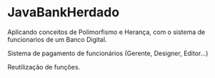 # JavaBankHerdado

Aplicando conceitos de Polimorfismo e Herança, com o sistema de funcionarios de um Banco Digital.

Sistema de pagamento de funcionários (Gerente, Designer, Editor...)

Reutilização de funções.
